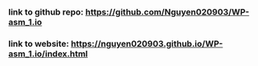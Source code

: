 ### link to github repo: https://github.com/Nguyen020903/WP-asm_1.io 
### link to website: https://nguyen020903.github.io/WP-asm_1.io/index.html
